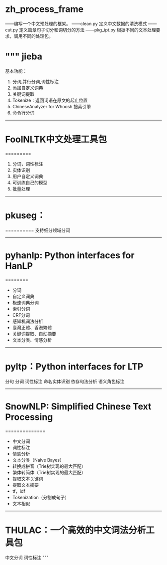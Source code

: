 # zh_process_frame
——编写一个中文预处理的框架。
——clean.py 定义中文数据的清洗模式
——cut.py  定义篇章句子切分和词切分的方法
——pkg_ipt.py 根据不同的文本处理要求，调用不同的处理包。


"""
jieba
========
基本功能：
1. 分词,并行分词,词性标注
2. 添加自定义词典
3. 关键词提取
4. Tokenize：返回词语在原文的起止位置
5. ChineseAnalyzer for Whoosh 搜索引擎
6. 命令行分词

------------------------------------------------
# FoolNLTK中文处理工具包
=========
1. 分词，词性标注
2. 实体识别
3. 用户自定义词典
4. 可训练自己的模型
5. 批量处理

------------------------------------------------
# pkuseg：
==========
支持细分领域分词

------------------------------------------------
# pyhanlp: Python interfaces for HanLP
========
- 分词
- 自定义词典
- 极速词典分词
- 索引分词
- CRF分词
- 感知机词法分析
- 臺灣正體、香港繁體
- 关键词提取、自动摘要
- 文本分类、情感分析


------------------------------------------------
pyltp：Python interfaces for LTP
==========
分句
分词
词性标注
命名实体识别
依存句法分析
语义角色标注


------------------------------------------------

# SnowNLP: Simplified Chinese Text Processing
==============
* 中文分词
* 词性标注
* 情感分析
* 文本分类（Naive Bayes）
* 转换成拼音（Trie树实现的最大匹配）
* 繁体转简体（Trie树实现的最大匹配）
* 提取文本关键词
* 提取文本摘要
* tf，idf
* Tokenization（分割成句子）
* 文本相似


------------------------------------------------
# THULAC：一个高效的中文词法分析工具包
中文分词
词性标注
"""
